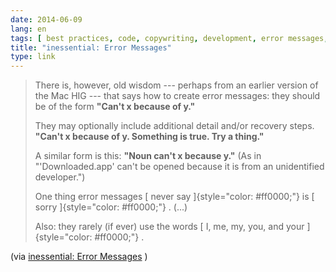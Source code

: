 ```yaml
---
date: 2014-06-09
lang: en
tags: [ best practices, code, copywriting, development, error messages, feedback, ux ]
title: "inessential: Error Messages"
type: link
---
```


> There is, however, old wisdom --- perhaps from an earlier version of
> the Mac HIG --- that says how to create error messages: they should be
> of the form **"Can't x because of y."**
>
> They may optionally include additional detail and/or recovery steps.
> **"Can't x because of y. Something is true. Try a thing."**
>
> A similar form is this: **"Noun can't x because y."** (As in
> "'Downloaded.app' can't be opened because it is from an unidentified
> developer.")
>
> One thing error messages [ never say ]{style="color: #ff0000;"} is [
> sorry ]{style="color: #ff0000;"} . (...)
>
> Also: they rarely (if ever) use the words [ I, me, my, you, and your
> ]{style="color: #ff0000;"} .

(via [inessential: Error
Messages](http://inessential.com/2014/05/05/error_messages) )

